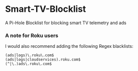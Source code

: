 # Smart-TV-Blocklist
A Pi-Hole Blocklist for blocking smart TV telemetry and ads

### A note for Roku users
I would also recommend adding the following Regex blacklists:
```
(ads|logs)\.roku\.com$
(ads|logs|cloudservices).roku.com$
(^|\.)ads\.roku\.com$
```